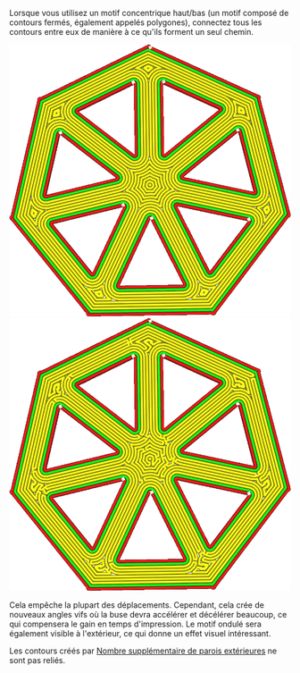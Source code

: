 Lorsque vous utilisez un motif concentrique haut/bas (un motif composé de contours fermés, également appelés polygones), connectez tous les contours entre eux de manière à ce qu'ils forment un seul chemin.

![Modèle concentrique naïf](../../../articles/images/connect_skin_polygons_original.png)
![Tous les contours sont connectés pour former une courbe](../../../articles/images/connect_skin_polygons_enabled.png)

Cela empêche la plupart des déplacements. Cependant, cela crée de nouveaux angles vifs où la buse devra accélérer et décélérer beaucoup, ce qui compensera le gain en temps d'impression. Le motif ondulé sera également visible à l'extérieur, ce qui donne un effet visuel intéressant.

Les contours créés par [Nombre supplémentaire de parois extérieures](./skin_outline_count.md) ne sont pas reliés.
